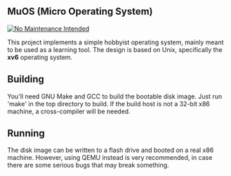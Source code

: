 ## MuOS (Micro Operating System)

[![No Maintenance Intended](http://unmaintained.tech/badge.svg)](http://unmaintained.tech/)

This project implements a simple hobbyist operating system, mainly meant to be used as a learning tool.
The design is based on Unix, specifically the __xv6__ operating system.

## Building

You'll need GNU Make and GCC to build the bootable disk image. Just run 'make' in the top directory to build.
If the build host is not a 32-bit x86 machine, a cross-compiler will be needed.

## Running

The disk image can be written to a flash drive and booted on a real x86 machine. However, using QEMU instead
is very recommended, in case there are some serious bugs that may break something.
